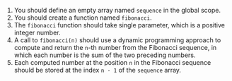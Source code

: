 1. You should define an empty array named `sequence` in the global scope.
1. You should create a function named `fibonacci`.
1. The `fibonacci` function should take single parameter, which is a positive integer number.
1. A call to `fibonacci(n)` should use a dynamic programming approach to compute and return the `n`-th number from the Fibonacci sequence, in which each number is the sum of the two preceding numbers.
1. Each computed number at the position `n` in the Fibonacci sequence should be stored at the index `n - 1` of the `sequence` array.